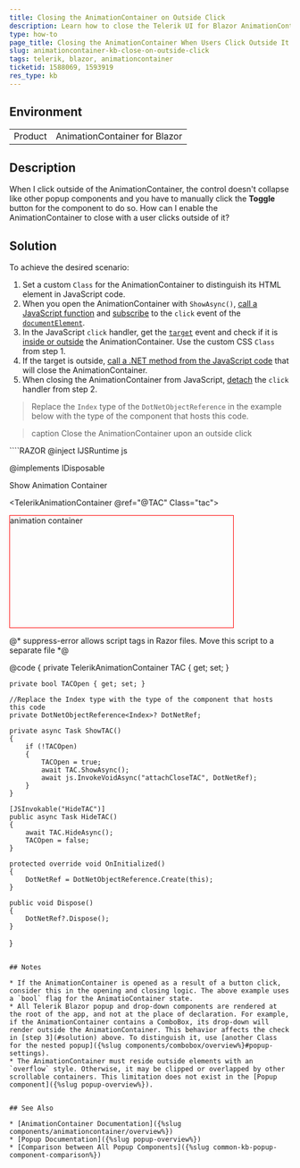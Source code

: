 ```yaml
---
title: Closing the AnimationContainer on Outside Click
description: Learn how to close the Telerik UI for Blazor AnimationContainer when the user clicks outside the component.
type: how-to
page_title: Closing the AnimationContainer When Users Click Outside It
slug: animationcontainer-kb-close-on-outside-click
tags: telerik, blazor, animationcontainer
ticketid: 1588069, 1593919
res_type: kb
---
```


## Environment

<table>
    <tbody>
        <tr>
            <td>Product</td>
            <td>AnimationContainer for Blazor</td>
        </tr>
    </tbody>
</table>


## Description

When I click outside of the AnimationContainer, the control doesn't collapse like other popup components and you have to manually click the **Toggle** button for the component to do so. How can I enable the AnimationContainer to close with a user clicks outside of it?


## Solution

To achieve the desired scenario:

1. Set a custom `Class` for the AnimationContainer to distinguish its HTML element in JavaScript code.
1. When you open the AnimationContainer with `ShowAsync()`, [call a JavaScript function](https://learn.microsoft.com/en-us/aspnet/core/blazor/javascript-interoperability/call-javascript-from-dotnet) and [subscribe](https://developer.mozilla.org/en-US/docs/Web/API/EventTarget/addEventListener) to the `click` event of the [`documentElement`](https://developer.mozilla.org/en-US/docs/Web/API/Document/documentElement).
1. In the JavaScript `click` handler, get the [`target`](https://developer.mozilla.org/en-US/docs/Web/API/Element/click_event) event and check if it is [inside or outside](https://developer.mozilla.org/en-US/docs/Web/API/Element/closest) the AnimationContainer. Use the custom CSS `Class` from step 1.
1. If the target is outside, [call a .NET method from the JavaScript code](https://learn.microsoft.com/en-us/aspnet/core/blazor/javascript-interoperability/call-dotnet-from-javascript) that will close the AnimationContainer.
1. When closing the AnimationContainer from JavaScript, [detach](https://developer.mozilla.org/en-US/docs/Web/API/EventTarget/removeEventListener) the `click` handler from step 2.

> Replace the `Index` type of the `DotNetObjectReference` in the example below with the type of the component that hosts this code.

>caption Close the AnimationContainer upon an outside click

<div class="skip-repl"></div>
````RAZOR
@inject IJSRuntime js

@implements IDisposable

<TelerikButton OnClick="@ShowTAC">Show Animation Container</TelerikButton>

<TelerikAnimationContainer @ref="@TAC" Class="tac">
    <div style="border:1px solid red;width:400px;height:200px;">animation container</div>
</TelerikAnimationContainer>

@* suppress-error allows script tags in Razor files. Move this script to a separate file *@
<script suppress-error="BL9992">
    //
    function attachCloseTAC(dotNetReference) {
        dotNet = dotNetReference;
        document.documentElement.addEventListener("click", checkHideTAC);
    }

    var dotNet;

    function checkHideTAC(e) {
        if (!e.target.closest(".tac")) {
            document.documentElement.removeEventListener("click", checkHideTAC);
            dotNet.invokeMethodAsync("HideTAC");
        }
    }
    //</script>

@code {
    private TelerikAnimationContainer TAC { get; set; }

    private bool TACOpen { get; set; }

    //Replace the Index type with the type of the component that hosts this code
    private DotNetObjectReference<Index>? DotNetRef;

    private async Task ShowTAC()
    {
        if (!TACOpen)
        {
            TACOpen = true;
            await TAC.ShowAsync();
            await js.InvokeVoidAsync("attachCloseTAC", DotNetRef);
        }
    }

    [JSInvokable("HideTAC")]
    public async Task HideTAC()
    {
        await TAC.HideAsync();
        TACOpen = false;
    }

    protected override void OnInitialized()
    {
        DotNetRef = DotNetObjectReference.Create(this);
    }

    public void Dispose()
    {
        DotNetRef?.Dispose();
    }
}
````

## Notes

* If the AnimationContainer is opened as a result of a button click, consider this in the opening and closing logic. The above example uses a `bool` flag for the AnimatioContainer state.
* All Telerik Blazor popup and drop-down components are rendered at the root of the app, and not at the place of declaration. For example, if the AnimationContainer contains a ComboBox, its drop-down will render outside the AnimationContainer. This behavior affects the check in [step 3](#solution) above. To distinguish it, use [another Class for the nested popup]({%slug components/combobox/overview%}#popup-settings).
* The AnimationContainer must reside outside elements with an `overflow` style. Otherwise, it may be clipped or overlapped by other scrollable containers. This limitation does not exist in the [Popup component]({%slug popup-overview%}).


## See Also

* [AnimationContainer Documentation]({%slug components/animationcontainer/overview%})
* [Popup Documentation]({%slug popup-overview%})
* [Comparison between All Popup Components]({%slug common-kb-popup-component-comparison%})

